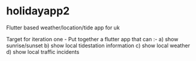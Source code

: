# holidayapp2
Flutter based weather/location/tide app for uk

Target for iteration one - Put together a flutter app that can 
:- 
a) show sunrise/sunset
b) show local tidestation information
c) show local weather
d) show local traffic incidents

